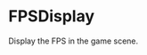 <div id="content-header">
  <h1>FPSDisplay</h1>
</div>

<p>
  Display the FPS in the game scene.
</p>
